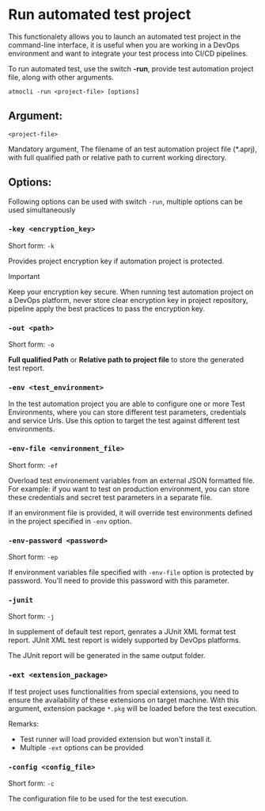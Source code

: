 ﻿# Run automated test project

This functionalety allows you to launch an automated test project in the command-line interface, it is useful when you are working in a DevOps environment and want to integrate your test process into  CI/CD pipelines. 

To run automated test, use the switch **-run**, provide test automation project file, along with other arguments.
```batch
atmocli -run <project-file> [options]
```

## Argument:
`<project-file>`

Mandatory argument, The filename of an test automation project file (*.aprj), with full qualified path or relative path to current working directory.

## Options:
Following options can be used with switch `-run`, multiple options can be used simultaneously

### `-key <encryption_key>`
Short form: `-k`

Provides project encryption key if automation project is protected. 
> [!IMPORTANT]
> Keep your encryption key secure.
> When running test automation project on a DevOps platform, never store clear encryption key in project repository, pipeline apply the best practices to pass the encryption key.

### `-out <path>`
Short form: `-o`

**Full qualified Path** or **Relative path to project file** to store the generated test report.

### `-env <test_environment>`
In the test automation project you are able to configure one or more Test Environments, where you can store different test parameters, credentials and service Urls. Use this option to target the test against different test environments. 

### `-env-file <environment_file>`
Short form: `-ef`

Overload test environement variables from an external JSON formatted file. For example: if you want to test on production environment, you can store these credentials and secret test parameters in a separate file.

If an environment file is provided, it will override test environments defined in the project specified in `-env` option.


### `-env-password <password>`
Short form: `-ep`

If environment variables file specified with `-env-file` option is protected by password. You'll need to provide this password with this parameter.

### `-junit`
Short form: `-j`

In supplement of default test report, genrates a JUnit XML format test report.
JUnit XML test report is widely supported by DevOps platforms. 

The JUnit report will be generated in the same output folder.

### `-ext <extension_package>`
If test project uses functionalities from special extensions, you need to ensure the availability of these extensions on target machine. With this argument, extension package `*.pkg` will be loaded before the test execution. 

Remarks:
* Test runner will load provided extension but won't install it.
* Multiple `-ext` options can be provided


### `-config <config_file>`
Short form: `-c`

The configuration file to be used for the test execution. 

